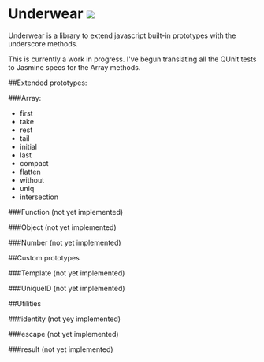 Underwear [![](https://secure.travis-ci.org/daytonn/underwear.png?branch=master)](http://travis-ci.org/daytonn/underwear)
=========

Underwear is a library to extend javascript built-in prototypes with the
underscore methods.

This is currently a work in progress. I've begun translating all the
QUnit tests to Jasmine specs for the Array methods.

##Extended prototypes:

###Array:
 - first
 - take
 - rest
 - tail
 - initial
 - last
 - compact
 - flatten
 - without
 - uniq
 - intersection

###Function
(not yet implemented)

###Object
(not yet implemented)

###Number
(not yet implemented)

##Custom prototypes

###Template
(not yet implemented)

###UniqueID
(not yet implemented)

##Utilities

###identity
(not yey implemented)

###escape
(not yet implemented)

###result
(not yet implemented)
